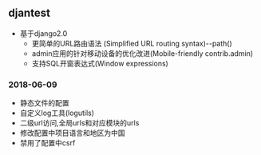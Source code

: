 ## djantest
* 基于django2.0 
    * 更简单的URL路由语法 (Simplified URL routing syntax)--path()
    * admin应用的针对移动设备的优化改进(Mobile-friendly contrib.admin)
    * 支持SQL开窗表达式(Window expressions)
### 2018-06-09
* 静态文件的配置
* 自定义log工具(logutils)
* 二级url访问,全局urls和对应模块的urls
* 修改配置中项目语言和地区为中国
* 禁用了配置中csrf